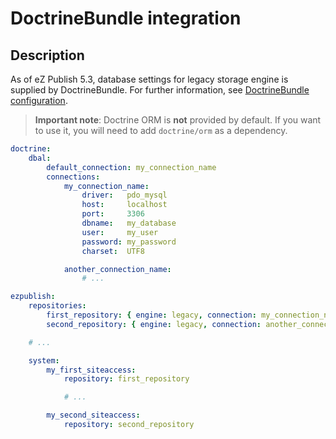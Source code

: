 # DoctrineBundle integration

## Description
As of eZ Publish 5.3, database settings for legacy storage engine is supplied by DoctrineBundle.
For further information, see [DoctrineBundle configuration](https://github.com/doctrine/DoctrineBundle/blob/master/Resources/doc/configuration.rst#doctrine-dbal-configuration).

> **Important note**: Doctrine ORM is **not** provided by default.
> If you want to use it, you will need to add `doctrine/orm` as a dependency.

```yaml
doctrine:
    dbal:
        default_connection: my_connection_name
        connections:
            my_connection_name:
                driver:   pdo_mysql
                host:     localhost
                port:     3306
                dbname:   my_database
                user:     my_user
                password: my_password
                charset:  UTF8

            another_connection_name:
                # ...

ezpublish:
    repositories:
        first_repository: { engine: legacy, connection: my_connection_name, config: {} }
        second_repository: { engine: legacy, connection: another_connection_name, config: {} }

    # ...

    system:
        my_first_siteaccess:
            repository: first_repository

            # ...

        my_second_siteaccess:
            repository: second_repository
```

